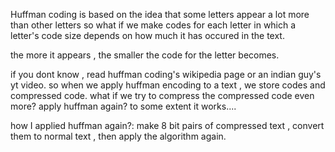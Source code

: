 Huffman coding is based on the idea that some letters appear a lot more than other letters so what if we make codes for each letter in which a letter's code size depends on how much it has occured in the text.

the more it appears , the smaller the code for the letter becomes.

if you dont know , read huffman coding's wikipedia page or an indian guy's yt video.
so when we apply huffman encoding to a text , we store codes and compressed code.
what if we try to compress the compressed code even more? apply huffman again?
to some extent it works....

how I applied huffman again?:
     make 8 bit pairs of compressed text , convert them to normal text , then apply the algorithm again.
